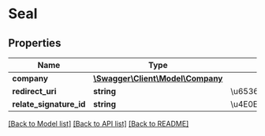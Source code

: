 # Seal

## Properties
Name | Type | Description | Notes
------------ | ------------- | ------------- | -------------
**company** | [**\Swagger\Client\Model\Company**](Company.md) |  | 
**redirect_uri** | **string** | \u6536\u96C6\u5B8C\u6210\u540E\u8DF3\u8F6C\u7684\u5E94\u7528URI | [optional] 
**relate_signature_id** | **string** | \u4E0E\u5370\u7AE0\u5173\u8054\u7684\u7B7E\u540D\u7F16\u53F7 | [optional] 

[[Back to Model list]](../README.md#documentation-for-models) [[Back to API list]](../README.md#documentation-for-api-endpoints) [[Back to README]](../README.md)


